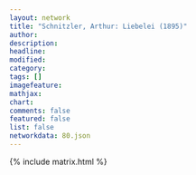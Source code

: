 ```yaml
---
layout: network
title: "Schnitzler, Arthur: Liebelei (1895)"
author:
description:
headline:
modified:
category:
tags: []
imagefeature: 
mathjax: 
chart: 
comments: false
featured: false
list: false
networkdata: 80.json
---
```

{% include matrix.html %}
